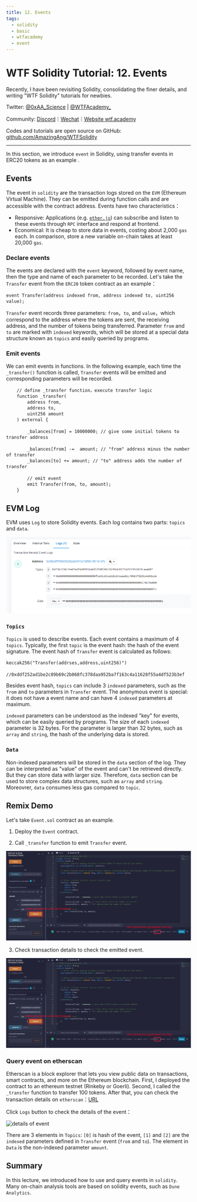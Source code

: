 ```yaml
---
title: 12. Events
tags:
  - solidity
  - basic
  - wtfacademy
  - event
---
```


# WTF Solidity Tutorial: 12. Events

Recently, I have been revisiting Solidity, consolidating the finer details, and writing "WTF Solidity" tutorials for newbies. 

Twitter: [@0xAA_Science](https://twitter.com/0xAA_Science) | [@WTFAcademy_](https://twitter.com/WTFAcademy_)

Community: [Discord](https://discord.gg/5akcruXrsk)｜[Wechat](https://docs.google.com/forms/d/e/1FAIpQLSe4KGT8Sh6sJ7hedQRuIYirOoZK_85miz3dw7vA1-YjodgJ-A/viewform?usp=sf_link)｜[Website wtf.academy](https://wtf.academy)

Codes and tutorials are open source on GitHub: [github.com/AmazingAng/WTFSolidity](https://github.com/AmazingAng/WTFSolidity)

-----

In this section, we introduce `event` in Solidity, using transfer events in ERC20 tokens as an example .

## Events
The event in `solidity` are the transaction logs stored on the `EVM` (Ethereum Virtual Machine). They can be emitted during function calls and are accessible with the contract address. Events have two characteristics：

- Responsive: Applications (e.g. [`ether.js`](https://learnblockchain.cn/docs/ethers.js/api-contract.html#id18)) can subscribe and listen to these events through `RPC` interface and respond at frontend.
- Economical: It is cheap to store data in events, costing about 2,000 `gas` each. In comparison, store a new variable on-chain takes at least 20,000 `gas`.

### Declare events
The events are declared with the `event` keyword, followed by event name, then the type and name of each parameter to be recorded. Let's take the `Transfer` event from the `ERC20` token contract as an example：
```solidity
event Transfer(address indexed from, address indexed to, uint256 value);
```
`Transfer` event records three parameters: `from`，`to`, and `value`，which correspond to the address where the tokens are sent, the receiving address, and the number of tokens being transferred. Parameter `from` and `to` are marked with `indexed` keywords, which will be stored at a special data structure known as `topics` and easily queried by programs.


### Emit events

We can emit events in functions. In the following example, each time the `_transfer()` function is called, `Transfer` events will be emitted and corresponding parameters will be recorded.
```solidity
    // define _transfer function，execute transfer logic
    function _transfer(
        address from,
        address to,
        uint256 amount
    ) external {

        _balances[from] = 10000000; // give some initial tokens to transfer address

        _balances[from] -=  amount; // "from" address minus the number of transfer
        _balances[to] += amount; // "to" address adds the number of transfer

        // emit event
        emit Transfer(from, to, amount);
    }
```

## EVM Log

EVM uses `Log` to store Solidity events. Each log contains two parts: `topics` and `data`.

![](img/12-3.jpg)

### `Topics`

`Topics` is used to describe events. Each event contains a maximum of 4 `topics`. Typically, the first `topic` is the event hash: the hash of the event signature. The event hash of `Transfer` event is calculated as follows:

```solidity
keccak256("Transfer(addrses,address,uint256)")

//0xddf252ad1be2c89b69c2b068fc378daa952ba7f163c4a11628f55a4df523b3ef
```

Besides event hash, `topics` can include 3 `indexed` parameters, such as the `from` and `to` parameters in `Transfer` event. The anonymous event is special: it does not have a event name and can have 4 `indexed` parameters at maximum.

`indexed` parameters can be understood as the indexed "key" for events, which can be easily queried by programs. The size of each `indexed` parameter is 32 bytes. For the parameter is larger than 32 bytes, such as `array` and `string`, the hash of the underlying data is stored.

### `Data`

Non-indexed parameters will be stored in the `data` section of the log. They can be interpreted as "value" of the event and can't be retrieved directly. But they can store data with larger size. Therefore, `data` section can be used to store complex data structures, such as `array` and `string`. Moreovrer, `data` consumes less gas compared to `topic`.

## Remix Demo
Let's take `Event.sol` contract as an example.

1. Deploy the `Event` contract.

2. Call `_transfer` function to emit `Transfer` event.

![](./img/12-1_en.jpg)

3. Check transaction details to check the emitted event.

![](./img/12-1_en.jpg)

### Query event on etherscan

Etherscan is a block explorer that lets you view public data on transactions, smart contracts, and more on the Ethereum blockchain. First, I deployed the contract to an ethereum testnet (Rinkeby or Goerli). Second, I called the `_transfer` function to transfer 100 tokens. After that, you can check the transaction details on `etherscan`：[URL](https://rinkeby.etherscan.io/tx/0x8cf87215b23055896d93004112bbd8ab754f081b4491cb48c37592ca8f8a36c7)

Click `Logs` button to check the details of the event：

![details of event](https://images.mirror-media.xyz/publication-images/gx6_wDMYEl8_Gc_JkTIKn.png?height=980&width=1772)

There are 3 elements in `Topics`: `[0]` is hash of the event, `[1]` and `[2]` are the `indexed` parameters defined in `Transfer` event (`from` and `to`). The element in `Data` is the non-indexed parameter `amount`.

## Summary
In this lecture, we introduced how to use and query events in `solidity`. Many on-chain analysis tools are based on solidity events, such as `Dune Analytics`.
